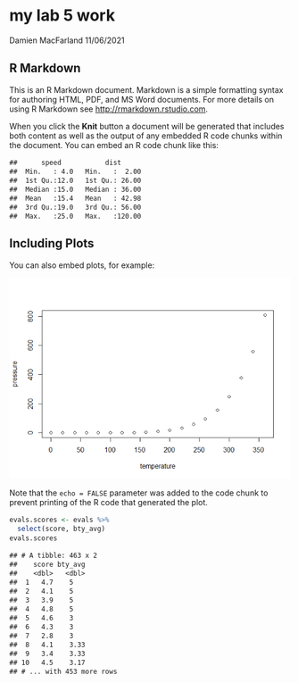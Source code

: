my lab 5 work
================
Damien MacFarland
11/06/2021

## R Markdown

This is an R Markdown document. Markdown is a simple formatting syntax
for authoring HTML, PDF, and MS Word documents. For more details on
using R Markdown see <http://rmarkdown.rstudio.com>.

When you click the **Knit** button a document will be generated that
includes both content as well as the output of any embedded R code
chunks within the document. You can embed an R code chunk like this:

    ##      speed           dist       
    ##  Min.   : 4.0   Min.   :  2.00  
    ##  1st Qu.:12.0   1st Qu.: 26.00  
    ##  Median :15.0   Median : 36.00  
    ##  Mean   :15.4   Mean   : 42.98  
    ##  3rd Qu.:19.0   3rd Qu.: 56.00  
    ##  Max.   :25.0   Max.   :120.00

## Including Plots

You can also embed plots, for example:

![](thelab5work_files/figure-gfm/pressure-1.png)<!-- -->

Note that the `echo = FALSE` parameter was added to the code chunk to
prevent printing of the R code that generated the plot.

``` r
evals.scores <- evals %>%
  select(score, bty_avg)
evals.scores
```

    ## # A tibble: 463 x 2
    ##    score bty_avg
    ##    <dbl>   <dbl>
    ##  1   4.7    5   
    ##  2   4.1    5   
    ##  3   3.9    5   
    ##  4   4.8    5   
    ##  5   4.6    3   
    ##  6   4.3    3   
    ##  7   2.8    3   
    ##  8   4.1    3.33
    ##  9   3.4    3.33
    ## 10   4.5    3.17
    ## # ... with 453 more rows
